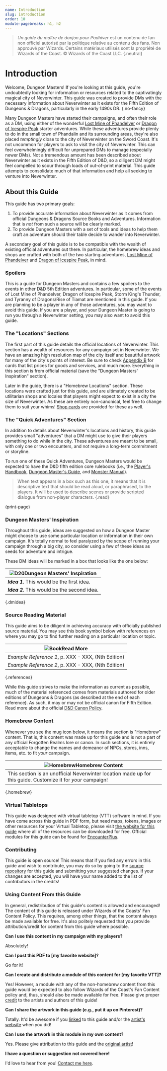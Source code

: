 ```yaml
---
name: Introduction
slug: introduction
order: 10
module-pagebreaks: h1, h2
---
```


> *Un guide du maître de donjon pour Padhiver* est un contenu de fan non officiel autorisé par la politique relative au contenu des fans. Non approuvé par Wizards. Certains matériaux utilisés sont la propriété de Wizards of the Coast. © Wizards of the Coast LLC. {.neutral}

# Introduction

Welcome, Dungeon Masters! If you're looking at this guide, you're undoubtedly looking for information or resources related to the captivatingly magical city of Neverwinter. This guide was created to provide DMs with the necessary information about Neverwinter as it exists for the Fifth Edition of Dungeons & Dragons, particularly in the early 1490s DR. {.no-fancy}

Many Dungeon Masters have started their campaigns, and often their role as a DM, using either of the wonderful [Lost Mine of Phandelver](https://www.dndbeyond.com/sources/lmop) or [Dragon of Icespire Peak](https://www.dndbeyond.com/sources/doip) starter adventures. While these adventures provide plenty to do in the small town of Phandalin and its surrounding areas, they're also placed *temptingly* close to the city of Neverwinter on the Sword Coast. It's not uncommon for players to ask to visit the city of Neverwinter. This can feel overwhelmingly difficult for unprepared DMs to manage (especially newer DMs). Not a tremendous amount has been described about Neverwinter as it exists in the Fifth Edition of D&D, so a diligent DM might feel compelled to scour through loads of out-of-print material. This guide attempts to consolidate much of that information and help all seeking to venture into Neverwinter.

## About this Guide

This guide has two primary goals: 
1. To provide accurate information about Neverwinter as it comes from official Dungeons & Dragons Source Books and Adventures. Information that is *not* from such a source will be clearly marked. 
2. To provide Dungeon Masters with a set of tools and ideas to help them craft an adventure should their table decide to wander into Neverwinter.

A secondary goal of this guide is to be compatible with the wealth of existing official adventures out there. In particular, the homebrew ideas and shops are crafted with both of the two starting adventures, [Lost Mine of Phandelver](https://www.dndbeyond.com/sources/lmop) and [Dragon of Icespire Peak](https://www.dndbeyond.com/sources/doip), in mind.

### Spoilers

This is a guide for Dungeon Masters and contains a few spoilers to the events in other D&D 5th Edition adventures. In particular, some of the events of Lost Mine of Phandelver, Dragon of Icespire Peak, Storm King's Thunder, and Tyranny of Dragons/Rise of Tiamat are mentioned in this guide. If you are planning to be a player in any of those adventures, you may want to avoid this guide. If you are a player, and your Dungeon Master is going to run you through a Neverwinter setting, you may also want to avoid this guide.

### The "Locations" Sections

The first part of this guide details the official locations of Neverwinter. This section has a wealth of resources for any campaign set in Neverwinter. We have an amazing high resolution map of the city itself and beautiful artwork for many of the city's points of interest. Be sure to check [Appendix B](point-of-interest-cards-page) for cards that list prices for goods and services, and much more. Everything in this section is from official material (save the "Dungeon Masters' Inspiration" section).

Later in the guide, there is a "Homebrew Locations" section. These locations were crafted just for this guide, and are ultimately created to be utilitarian shops and locales that players might expect to exist in a city the size of Neverwinter. As these are entirely non-canonical, feel free to change them to suit your whims! [Shop cards](point-of-interest-cards-page) are provided for these as well.

### The "Quick Adventures" Section

In addition to details about Neverwinter's locations and history, this guide provides small "adventures" that a DM might use to give their players something to do while in the city. These adventures are meant to be small, with only one or two encounters, and not require a long-term commitment or storyline.

To run one of these Quick Adventures, Dungeon Masters would be expected to have the D&D fifth edition core rulebooks (i.e., the [Player's Handbook](https://dnd.wizards.com/products/rpg_playershandbook), [Dungeon Master's Guide](https://dnd.wizards.com/products/dungeon-masters-guide), and [Monster Manual](https://dnd.wizards.com/products/monster-manual)).

> When text appears in a box such as this one, it means that it is descriptive text that should be read aloud, or paraphrased, to the players. It will be used to describe scenes or provide scripted dialogue from non-player characters. {.read}

(print-page)

### Dungeon Masters' Inspiration

Throughout this guide, ideas are suggested on how a Dungeon Master might choose to use some particular location or information in their own campaign. It's totally normal to feel paralyzed by the scope of running your campaign through a big city, so consider using a few of these ideas as seeds for adventure and intrigue.

These DM Ideas will be marked in a box that looks like the one below:

|![D20](d20.svg)**Dungeon Masters' Inspiration**|
|---|
|***Idea 1***. This would be the first idea.|
|***Idea 2***. This would be the second idea.|
{.dmidea}

### Source Reading Material

This guide aims to be diligent in achieving accuracy with officially published source material. You may see this book symbol below with references on where you may go to find further reading on a particular location or topic.

|![Book](book.svg)**Read More**|
|---|
|*Example Reference 1*, p. XXX - XXX, (Nth Edition)|
|*Example Reference 2*, p. XXX - XXX, (Nth Edition)|
{.references}

While this guide strives to make the information as current as possible, much of the material referenced comes from materials authored for older editions of Dungeons & Dragons (as described at the end of each reference). As such, it may or may not be official canon for Fifth Edition. Read more about the official [D&D Canon Policy](https://dnd.wizards.com/dndstudioblog/dnd-canon).

### Homebrew Content

Whenever you see the mug icon below, it means the section is "Homebrew" content. That is, this content was made up for this guide and is not a part of any official Forgotten Realms lore or canon. In such sections, it is entirely acceptable to change the names and demeanor of NPCs, stores, inns, items, etc. to fit *your* campaign.

|![Homebrew](mug.svg)**Homebrew Content**|
|---|
|This section is an unofficial Neverwinter location made up for this guide. Customize it for *your* campaign!|
{.homebrew}

### Virtual Tabletops

This guide was designed with virtual tabletop (VTT) software in mind. If you have come across this guide in PDF form, but need maps, tokens, images or other resources for your Virtual Tabletop, please visit [the website for this guide](https://inchoatethoughts.com/dungeon-masters-guide-to-neverwinter) where all of the resources can be downloaded for free. Official modules for this guide can be found for [EncounterPlus](https://encounter.plus).

### Contributing

This guide is open source! This means that if you find any errors in this guide and wish to contribute, you may do so by going to the [source repository](https://github.com/jacobjohnston/neverwinterguide) for this guide and submitting your suggested changes. If your changes are accepted, you will have your name added to the list of contributors in the credits!

### Using Content From this Guide

In general, redistribution of this guide's content is allowed and encouraged! The content of this guide is released under Wizards of the Coasts' Fan Content Policy. This requires, among other things, that the content always be made available for free. It's also politely requested that you provide attribution/credit for content from this guide where possible.

**Can I use this content in my campaign with my players?**

Absolutely!

**Can I post this PDF to \[my favorite website\]?**

Go for it!

**Can I create and distribute a module of this content for \[my favorite VTT\]?**

Yes! However, a module with any of the non-homebrew content from this guide would be expected to also follow Wizards of the Coast's Fan Content policy and, thus, should also be made available for free. Please give proper [credit](credits) to the artists and authors of this guide!

**Can I share the artwork in this guide (e.g., put it up on Pinterest)?**

Totally. It'd be awesome if you [linked](https://inchoatethoughts.com/dungeon-masters-guide-to-neverwinter) to this guide and/or the [artist's website](credits) when you did!

**Can I use the artwork in this module in my own content?**

Yes. Please give attribution to this guide and the [original artist](credits)!

**I have a question or suggestion not covered here!**

I'd love to hear from you! [Contact me here](https://inchoatethoughts.com/contact).
